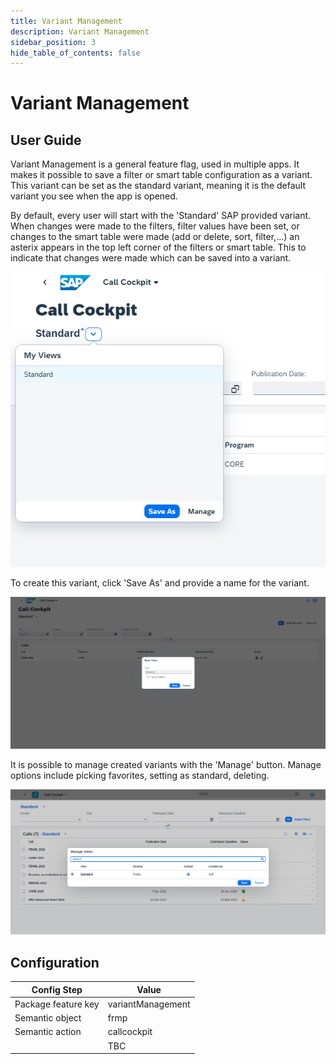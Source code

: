 ```yaml
---
title: Variant Management
description: Variant Management
sidebar_position: 3
hide_table_of_contents: false
---
```


# Variant Management

## User Guide

Variant Management is a general feature flag, used in multiple apps. It makes it possible to save a filter or smart table configuration as a variant. This variant can be set as the standard variant, meaning it is the default variant you see when the app is opened.

By default, every user will start with the 'Standard' SAP provided variant. When changes were made to the filters, filter values have been set, or changes to the smart table were made (add or delete, sort, filter,...) an asterix appears in the top left corner of the filters or smart table. This to indicate that changes were made which can be saved into a variant.

![image.png](../img/saved_variants.png)

To create this variant, click 'Save As' and provide a name for the variant.

![image.png](../img/save_variant.png)

 It is possible to manage created variants with the 'Manage' button. Manage options include picking favorites, setting as standard, deleting.

 ![image.png](../img/manage_variant.png)

 ## Configuration

| Config Step | Value |
|---|---|
| Package feature key | variantManagement |
| Semantic object | frmp |
| Semantic action | callcockpit |
| | TBC |
